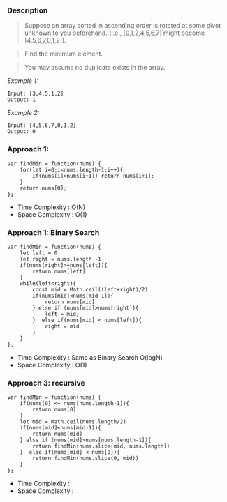 ### Description
>Suppose an array sorted in ascending order is rotated at some pivot unknown to you beforehand.
>(i.e.,  [0,1,2,4,5,6,7] might become  [4,5,6,7,0,1,2]).

>Find the minimum element.

>You may assume no duplicate exists in the array.

*Example 1:*
```
Input: [3,4,5,1,2] 
Output: 1
```
*Example 2:*
```
Input: [4,5,6,7,0,1,2]
Output: 0
```
### Approach 1:
```
var findMin = function(nums) {
    for(let i=0;i<nums.length-1;i++){
        if(nums[i]>nums[i+1]) return nums[i+1];
    }
    return nums[0];
};
```
* Time Complexity : O(N)
* Space Complexity : O(1)
### Approach 1: Binary Search
```
var findMin = function(nums) {
    let left = 0
    let right = nums.length -1
    if(nums[right]>=nums[left]){
        return nums[left]
    }
    while(left<right){
        const mid = Math.ceil((left+right)/2)
        if(nums[mid]<nums[mid-1]){
            return nums[mid]
        } else if (nums[mid]>nums[right]){
            left = mid;
        }  else if(nums[mid] < nums[left]){
            right = mid
        }
    }
};
```
* Time Complexity : Same as Binary Search O(logN)
* Space Complexity : O(1)
### Approach 3: recursive
```
var findMin = function(nums) {
    if(nums[0] <= nums[nums.length-1]){
        return nums[0]
    }
    let mid = Math.ceil(nums.length/2)
    if(nums[mid]<nums[mid-1]){
        return nums[mid]
    } else if (nums[mid]>nums[nums.length-1]){
        return findMin(nums.slice(mid, nums.length))
    }  else if(nums[mid] < nums[0]){
        return findMin(nums.slice(0, mid))
    }  
};
```
* Time Complexity : 
* Space Complexity : 
